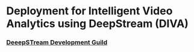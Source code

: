 # Deployment for Intelligent Video Analytics using DeepStream (DIVA)
### [DeeepSTream Development Guild]("https://docs.nvidia.com/metropolis/deepstream/4.0/dev-guide/index.html")
